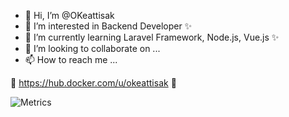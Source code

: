 
- 👋 Hi, I’m @OKeattisak
- 👀 I’m interested in Backend Developer ✨
- 🌱 I’m currently learning Laravel Framework, Node.js, Vue.js ✨
- 💞️ I’m looking to collaborate on ...
- 📫 How to reach me ...

🐳 https://hub.docker.com/u/okeattisak 🐋

![Metrics](https://metrics.lecoq.io/OKeattisak?template=classic&achievements=1&languages=1&base.indepth=false&languages.limit=8&languages.threshold=0%25&languages.other=false&languages.colors=github&languages.sections=most-used&languages.indepth=false&languages.analysis.timeout=15&languages.categories=markup%2C%20programming&languages.recent.categories=markup%2C%20programming&languages.recent.load=300&languages.recent.days=14&achievements.threshold=C&achievements.secrets=true&achievements.display=compact&achievements.limit=0&config.timezone=Asia%2FBangkok)
